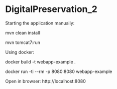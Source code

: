 # DigitalPreservation_2

Starting the application manually:

mvn clean install

mvn tomcat7:run


Using docker:

docker build -t webapp-example .

docker run -ti --rm -p 8080:8080 webapp-example

Open in browser: http://localhost:8080